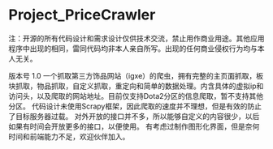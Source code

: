 # Project_PriceCrawler
注：开源的所有代码设计和需求设计仅供技术交流，禁止用作商业用途。其他应用程序中出现的相同，雷同代码均非本人亲自所写。出现的任何商业侵权行为均与本人无关。

版本号 1.0
一个抓取第三方饰品网站（igxe）的爬虫，拥有完整的主页面抓取，板块抓取，物品抓取，自定义抓取，重定向和简单的数据处理。内含具体的虚拟ip和访问头，以及爬取的网站地址。目前仅支持Dota2分区的信息爬取，暂不支持其他分区。
代码设计未使用Scrapy框架，因此爬取的速度并不理想，但是有效的防止了目标服务器过载。
对外开放的接口并不多，所以能够自定义的内容很少，以后如果有时间会开放更多的接口，以便使用。
有考虑过制作图形化界面，但是奈何时间和前端能力不足，欢迎伙伴加入。
